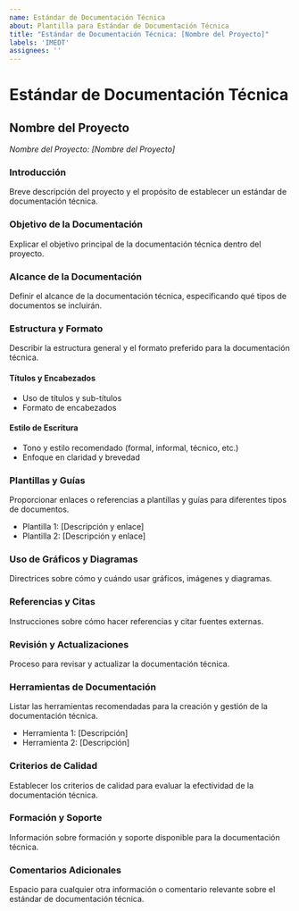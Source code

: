 ```yaml
---
name: Estándar de Documentación Técnica
about: Plantilla para Estándar de Documentación Técnica
title: "Estándar de Documentación Técnica: [Nombre del Proyecto]"
labels: 'IMEDT'
assignees: ''
---
```


# Estándar de Documentación Técnica

## Nombre del Proyecto
*Nombre del Proyecto: [Nombre del Proyecto]*

### Introducción
Breve descripción del proyecto y el propósito de establecer un estándar de documentación técnica.

### Objetivo de la Documentación
Explicar el objetivo principal de la documentación técnica dentro del proyecto.

### Alcance de la Documentación
Definir el alcance de la documentación técnica, especificando qué tipos de documentos se incluirán.

### Estructura y Formato
Describir la estructura general y el formato preferido para la documentación técnica.

#### Títulos y Encabezados
- Uso de títulos y sub-títulos
- Formato de encabezados

#### Estilo de Escritura
- Tono y estilo recomendado (formal, informal, técnico, etc.)
- Enfoque en claridad y brevedad

### Plantillas y Guías
Proporcionar enlaces o referencias a plantillas y guías para diferentes tipos de documentos.

- Plantilla 1: [Descripción y enlace]
- Plantilla 2: [Descripción y enlace]

### Uso de Gráficos y Diagramas
Directrices sobre cómo y cuándo usar gráficos, imágenes y diagramas.

### Referencias y Citas
Instrucciones sobre cómo hacer referencias y citar fuentes externas.

### Revisión y Actualizaciones
Proceso para revisar y actualizar la documentación técnica.

### Herramientas de Documentación
Listar las herramientas recomendadas para la creación y gestión de la documentación técnica.

- Herramienta 1: [Descripción]
- Herramienta 2: [Descripción]

### Criterios de Calidad
Establecer los criterios de calidad para evaluar la efectividad de la documentación técnica.

### Formación y Soporte
Información sobre formación y soporte disponible para la documentación técnica.

### Comentarios Adicionales
Espacio para cualquier otra información o comentario relevante sobre el estándar de documentación técnica.

